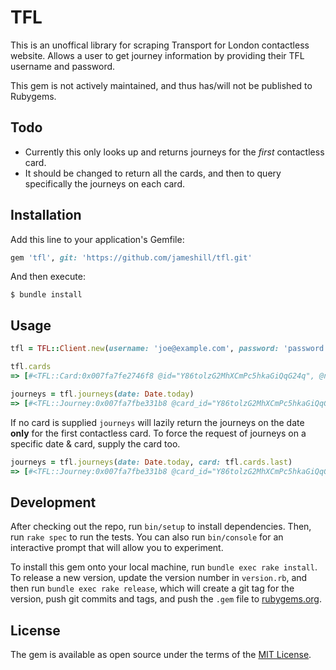 # TFL

This is an unoffical library for scraping Transport for London contactless website. Allows a user to get journey information by providing their TFL username and password.

This gem is not actively maintained, and thus has/will not be published to Rubygems.

## Todo

- Currently this only looks up and returns journeys for the *first* contactless card.
- It should be changed to return all the cards, and then to query specifically the journeys on each card.

## Installation

Add this line to your application's Gemfile:

```ruby
gem 'tfl', git: 'https://github.com/jameshill/tfl.git'
```

And then execute:

    $ bundle install

## Usage

```ruby
tfl = TFL::Client.new(username: 'joe@example.com', password: 'password')
```

```ruby
tfl.cards
=> [#<TFL::Card:0x007fa7fe2746f8 @id="Y86tolzG2MhXCmPc5hkaGiQqG24q", @network="MasterCard", @last_4_digits="1234", @expiry="01/2020">, #<TFL::Card:0x007fa7fe278708 @id="dhu65yBMbPwhO7seI2Bs7fXMkh7P", @network="Visa", @last_4_digits="4567", @expiry="12/2025">]
```

```ruby
journeys = tfl.journeys(date: Date.today)
=> [#<TFL::Journey:0x007fa7fbe331b8 @card_id="Y86tolzG2MhXCmPc5hkaGiQqG24q", @date=#<Date: 2016-06-06 ((2457546j,0s,0n),+0s,2299161j)>, @from="East Putney", @to="Old Street", @time="09:21 - 10:09", @fare=#<Money fractional:290 currency:GBP>>]
```

If no card is supplied `journeys` will lazily return the journeys on the date **only** for the first contactless card. To force the request of journeys on a specific date & card, supply the card too.


```ruby
journeys = tfl.journeys(date: Date.today, card: tfl.cards.last)
=> [#<TFL::Journey:0x007fa7fbe331b8 @card_id="Y86tolzG2MhXCmPc5hkaGiQqG24q", @date=#<Date: 2016-06-06 ((2457546j,0s,0n),+0s,2299161j)>, @from="East Putney", @to="Old Street", @time="09:21 - 10:09", @fare=#<Money fractional:290 currency:GBP>>]
```


## Development

After checking out the repo, run `bin/setup` to install dependencies. Then, run `rake spec` to run the tests. You can also run `bin/console` for an interactive prompt that will allow you to experiment.

To install this gem onto your local machine, run `bundle exec rake install`. To release a new version, update the version number in `version.rb`, and then run `bundle exec rake release`, which will create a git tag for the version, push git commits and tags, and push the `.gem` file to [rubygems.org](https://rubygems.org).

## License

The gem is available as open source under the terms of the [MIT License](http://opensource.org/licenses/MIT).

